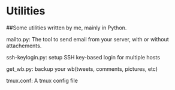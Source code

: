 # Utilities

##Some utilities written by me, mainly in Python.

mailto.py: The tool to send email from your server, with or without attachements.

ssh-keylogin.py: setup SSH key-based login for multiple hosts

get_wb.py: backup your wb(tweets, comments, pictures, etc)

tmux.conf: A tmux config file

